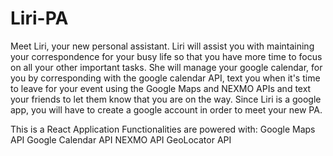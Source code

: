 # Liri-PA
Meet Liri, your new personal assistant. Liri will assist you with maintaining your correspondence for your busy life so that you have more time to focus on all your other important tasks. She will manage your google calendar, for you by corresponding with the google calendar API, text you when it's time to leave for your event using the Google Maps and NEXMO APIs and text your friends to let them know that you are on the way. Since Liri is a google app, you will have to create a google account in order to meet your new PA.

This is a React Application 
Functionalities are powered with:
Google Maps API
Google Calendar API
NEXMO API
GeoLocator API
